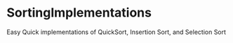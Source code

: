 # SortingImplementations
Easy Quick implementations of QuickSort, Insertion Sort, and Selection Sort

